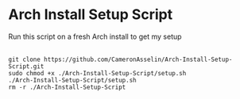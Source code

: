 # Arch Install Setup Script
Run this script on a fresh Arch install to get my setup<br>
<br>
```
git clone https://github.com/CameronAsselin/Arch-Install-Setup-Script.git
sudo chmod +x ./Arch-Install-Setup-Script/setup.sh
./Arch-Install-Setup-Script/setup.sh
rm -r ./Arch-Install-Setup-Script
```
